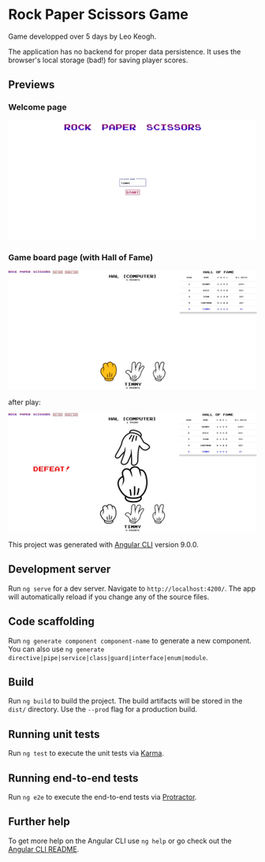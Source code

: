 # Rock Paper Scissors Game

Game developped over 5 days by Leo Keogh.

The application has no backend for proper data persistence. It uses the browser's local storage (bad!) for saving player scores.

## Previews

### Welcome page
![Welcome screen](src/assets/previews/welcome.jpg)

### Game board page (with Hall of Fame)
![Game board screen](src/assets/previews/game-board.jpg)

after play:

![Game board with rock screen](src/assets/previews/game-board-rock-play.jpg)


This project was generated with [Angular CLI](https://github.com/angular/angular-cli) version 9.0.0.

## Development server

Run `ng serve` for a dev server. Navigate to `http://localhost:4200/`. The app will automatically reload if you change any of the source files.

## Code scaffolding

Run `ng generate component component-name` to generate a new component. You can also use `ng generate directive|pipe|service|class|guard|interface|enum|module`.

## Build

Run `ng build` to build the project. The build artifacts will be stored in the `dist/` directory. Use the `--prod` flag for a production build.

## Running unit tests

Run `ng test` to execute the unit tests via [Karma](https://karma-runner.github.io).

## Running end-to-end tests

Run `ng e2e` to execute the end-to-end tests via [Protractor](http://www.protractortest.org/).

## Further help

To get more help on the Angular CLI use `ng help` or go check out the [Angular CLI README](https://github.com/angular/angular-cli/blob/master/README.md).
